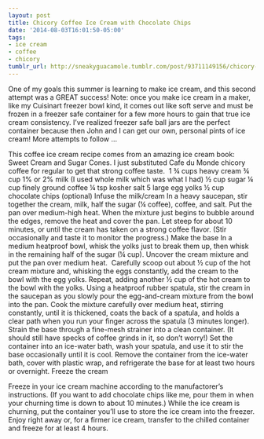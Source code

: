 ```yaml
---
layout: post
title: Chicory Coffee Ice Cream with Chocolate Chips
date: '2014-08-03T16:01:50-05:00'
tags:
- ice cream
- coffee
- chicory
tumblr_url: http://sneakyguacamole.tumblr.com/post/93711149156/chicory-coffee-ice-cream-with-chocolate-chips
---
```

One of my goals this summer is learning to make ice cream, and this second attempt was a GREAT success! Note: once you make ice cream in a maker, like my Cuisinart freezer bowl kind, it comes out like soft serve and must be frozen in a freezer safe container for a few more hours to gain that true ice cream consistency. I’ve realized freezer safe ball jars are the perfect container because then John and I can get our own, personal pints of ice cream! More attempts to follow …



This coffee ice cream recipe comes from an amazing ice cream book: Sweet Cream and Sugar Cones. I just substituted Cafe du Monde chicory coffee for regular to get that strong coffee taste. 
1 ¾ cups heavy cream
¾ cup 1% or 2% milk (I used whole milk which was what I had)
½ cup sugar
¼ cup finely ground coffee
¼ tsp kosher salt
5 large egg yolks
½ cup chocolate chips (optional)
Infuse the milk/cream
In a heavy saucepan, stir together the cream, milk, half the sugar (¼ coffee), coffee, and salt.
Put the pan over medium-high heat. When the mixture just begins to bubble around the edges, remove the heat and cover the pan. Let steep for about 10 minutes, or until the cream has taken on a strong coffee flavor. (Stir occasionally and taste it to monitor the progress.)
Make the base
In a medium heatproof bowl, whisk the yolks just to break them up, then whisk in the remaining half of the sugar (¼ cup). Uncover the cream mixture and put the pan over medium heat. 
Carefully scoop out about ½ cup of the hot cream mixture and, whisking the eggs constantly, add the cream to the bowl with the egg yolks. Repeat, adding another ½ cup of the hot cream to the bowl with the yolks. Using a heatproof rubber spatula, stir the cream in the saucepan as you slowly pour the egg-and-cream mixture from the bowl into the pan.
Cook the mixture carefully over medium heat, stirring constantly, until it is thickened, coats the back of a spatula, and holds a clear path when you run your finger across the spatula (3 minutes longer).
Strain the base through a fine-mesh strainer into a clean container. (It should still have specks of coffee grinds in it, so don’t worry!) Set the container into an ice-water bath, wash your spatula, and use it to stir the base occasionally until it is cool. Remove the container from the ice-water bath, cover with plastic wrap, and refrigerate the base for at least two hours or overnight.
Freeze the cream 




Freeze in your ice cream machine according to the manufactorer’s instructions. (If you want to add chocolate chips like me, pour them in when your churning time is down to about 10 minutes.) While the ice cream is churning, put the container you’ll use to store the ice cream into the freezer. Enjoy right away or, for a firmer ice cream, transfer to the chilled container and freeze for at least 4 hours.
